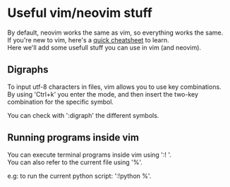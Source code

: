 # Useful vim/neovim stuff

By default, neovim works the same as vim, so everything works the same.  
If you're new to vim, here's a [quick cheatsheet](https://github.com/rajayonin/cheatsheets/blob/main/vim.md) to learn.  
Here we'll add some usefull stuff you can use in vim (and neovim).

## Digraphs
To input utf-8 characters in files, vim allows you to use key combinations.  
By using 'Ctrl+k' you enter the mode, and then insert the two-key combination for the specific symbol.  

You can check with ':digraph' the different symbols.  

## Running programs inside vim
You can execute terminal programs inside vim using ':! <cmd>'.  
You can also refer to the current file using '%'.  

e.g: to run the current python script: ':!python %'.

